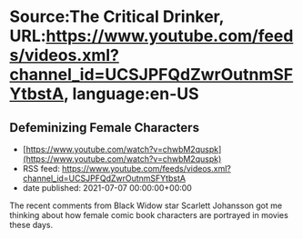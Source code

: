 # Source:The Critical Drinker, URL:https://www.youtube.com/feeds/videos.xml?channel_id=UCSJPFQdZwrOutnmSFYtbstA, language:en-US

## Defeminizing Female Characters
 - [https://www.youtube.com/watch?v=chwbM2quspk](https://www.youtube.com/watch?v=chwbM2quspk)
 - RSS feed: https://www.youtube.com/feeds/videos.xml?channel_id=UCSJPFQdZwrOutnmSFYtbstA
 - date published: 2021-07-07 00:00:00+00:00

The recent comments from Black Widow star Scarlett Johansson got me thinking about how female comic book characters are portrayed in movies these days.

